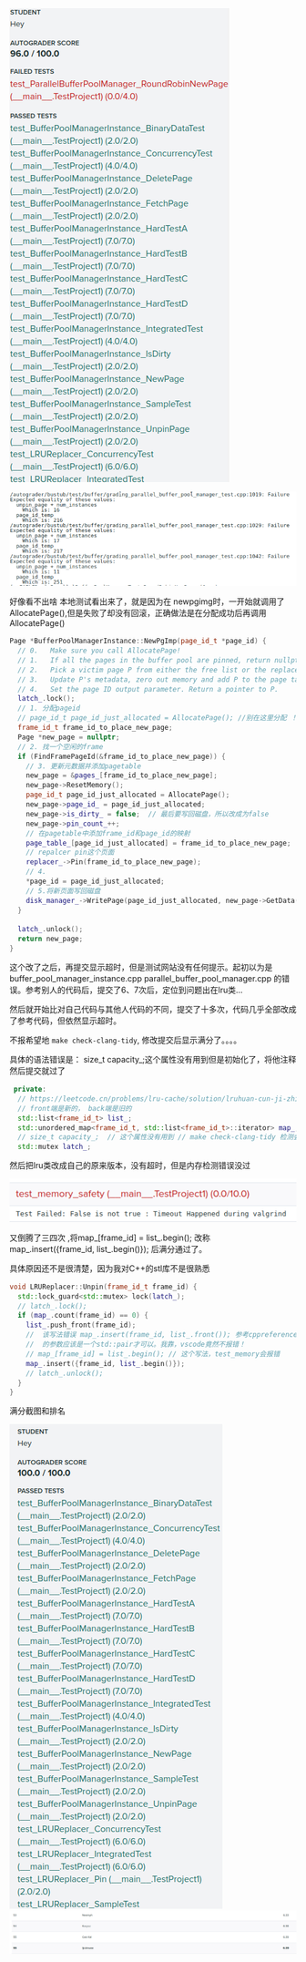![img](./project1_submmit1.png)


![img](./project1_submmit1_info1.png)

好像看不出啥
本地测试看出来了，就是因为在 newpgimg时，一开始就调用了AllocatePage(),但是失败了却没有回滚，正确做法是在分配成功后再调用AllocatePage()

~~~cpp
Page *BufferPoolManagerInstance::NewPgImp(page_id_t *page_id) {
  // 0.   Make sure you call AllocatePage!
  // 1.   If all the pages in the buffer pool are pinned, return nullptr.
  // 2.   Pick a victim page P from either the free list or the replacer. Always pick from the free list first.
  // 3.   Update P's metadata, zero out memory and add P to the page table.
  // 4.   Set the page ID output parameter. Return a pointer to P.
  latch_.lock();
  // 1. 分配pageid
  // page_id_t page_id_just_allocated = AllocatePage(); //别在这里分配 ！！！ 否则在 ParallelBufferPoolManager的newpage测试中会有很大的pageid
  frame_id_t frame_id_to_place_new_page;
  Page *new_page = nullptr;
  // 2. 找一个空闲的frame
  if (FindFramePageId(&frame_id_to_place_new_page)) {
    // 3. 更新元数据并添加pagetable
    new_page = &pages_[frame_id_to_place_new_page];
    new_page->ResetMemory();
    page_id_t page_id_just_allocated = AllocatePage();
    new_page->page_id_ = page_id_just_allocated;
    new_page->is_dirty_ = false;  // 最后要写回磁盘，所以改成为false
    new_page->pin_count_++;
    // 在pagetable中添加frame_id和page_id的映射
    page_table_[page_id_just_allocated] = frame_id_to_place_new_page;
    // repalcer pin这个页面
    replacer_->Pin(frame_id_to_place_new_page);
    // 4.
    *page_id = page_id_just_allocated;
    // 5.将新页面写回磁盘
    disk_manager_->WritePage(page_id_just_allocated, new_page->GetData());
  }

  latch_.unlock();
  return new_page;
}
~~~


这个改了之后，再提交显示超时，但是测试网站没有任何提示。起初以为是buffer_pool_manager_instance.cpp  parallel_buffer_pool_manager.cpp 的错误。参考别人的代码后，提交了6、7次后，定位到问题出在lru类...

然后就开始比对自己代码与其他人代码的不同，提交了十多次，代码几乎全部改成了参考代码，但依然显示超时。

不报希望地 `make check-clang-tidy`, 修改提交后显示满分了。。。。

具体的语法错误是： size_t capacity_;这个属性没有用到但是初始化了，将他注释然后提交就过了

~~~cpp
 private:
  // https://leetcode.cn/problems/lru-cache/solution/lruhuan-cun-ji-zhi-by-leetcode-solution/
  // front端是新的， back端是旧的
  std::list<frame_id_t> list_;
  std::unordered_map<frame_id_t, std::list<frame_id_t>::iterator> map_;
  // size_t capacity_;  // 这个属性没有用到 // make check-clang-tidy 检测会报错
  std::mutex latch_;
~~~

然后把lru类改成自己的原来版本，没有超时，但是内存检测错误没过

![img](./project1_submmit1_test_memory_failed.png)

又倒腾了三四次 ,将map_[frame_id] = list_.begin();  改称 map_.insert({frame_id, list_.begin()}); 后满分通过了。

具体原因还不是很清楚，因为我对C++的stl库不是很熟悉

~~~cpp
void LRUReplacer::Unpin(frame_id_t frame_id) {
  std::lock_guard<std::mutex> lock(latch_);
  // latch_.lock();
  if (map_.count(frame_id) == 0) {
    list_.push_front(frame_id);
    //  该写法错误 map_.insert(frame_id, list_.front()); 参考cppreference ，insert
    //  的参数应该是一个std::pair才可以。我靠，vscode竟然不报错！
    // map_[frame_id] = list_.begin(); // 这个写法，test_memory会报错
    map_.insert({frame_id, list_.begin()});
    // latch_.unlock();
  }
}
~~~

满分截图和排名

![img](./project1_submmit_100point.png)
![img](./project1_leaderboard_rank.png)